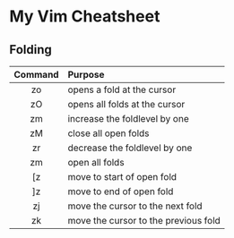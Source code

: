 # My Vim Cheatsheet

## Folding

| Command       | Purpose                                     |
|:-------------:|:-------------------------------------------- |
| zo | opens a fold at the cursor                  |
| zO | opens all folds at the cursor               |
| zm | increase the foldlevel by one               |
| zM | close all open folds                        |
| zr | decrease the foldlevel by one               |
| zm | open all folds                              |
| [z | move to start of open fold                  |
| ]z | move to end of open fold                    |
| zj | move the cursor to the next fold            |
| zk | move the cursor to the previous fold        |
